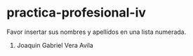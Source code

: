 # practica-profesional-iv

Favor insertar sus nombres y apellidos en una lista numerada.

1. Joaquin Gabriel Vera Avila